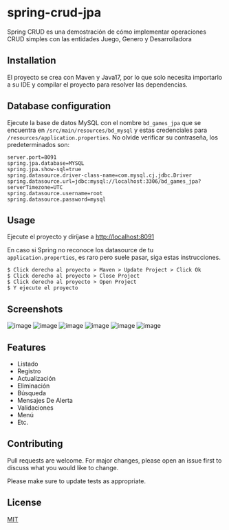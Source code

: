 # spring-crud-jpa

Spring CRUD es una demostración de cómo implementar operaciones CRUD simples con las entidades Juego, Genero y Desarrolladora

## Installation 
El proyecto se crea con Maven y Java17, por lo que solo necesita importarlo a su IDE y compilar el proyecto para resolver las dependencias.

## Database configuration 
Ejecute la base de datos MySQL con el nombre `bd_games_jpa` que se encuentra en `/src/main/resources/bd_mysql` y estas credenciales para `/resources/application.properties`. No olvide verificar su contraseña, los predeterminados son:

```
server.port=8091
spring.jpa.database=MYSQL
spring.jpa.show-sql=true
spring.datasource.driver-class-name=com.mysql.cj.jdbc.Driver
spring.datasource.url=jdbc:mysql://localhost:3306/bd_games_jpa?serverTimezone=UTC
spring.datasource.username=root
spring.datasource.password=mysql
```

## Usage 
Ejecute el proyecto y diríjase a [http://localhost:8091](http://localhost:8091)

En caso si Spring no reconoce los datasource de tu `application.properties`, es raro pero suele pasar, siga estas instrucciones. 
```
$ Click derecho al proyecto > Maven > Update Project > Click Ok
$ Click derecho al proyecto > Close Project
$ Click derecho al proyecto > Open Project
$ Y ejecute el proyecto
```
## Screenshots
![image](https://user-images.githubusercontent.com/85379478/224551383-93381407-c579-4cf2-86d4-46c29383f6fc.png)
![image](https://user-images.githubusercontent.com/85379478/224550934-d6340531-2542-4f92-9ab2-22fd6cc05c78.png)
![image](https://user-images.githubusercontent.com/85379478/224551213-b9475cd7-487d-47fe-aee7-96f7fbac5714.png)
![image](https://user-images.githubusercontent.com/85379478/224551056-7ac47035-b742-41e7-8598-f9d5770ef6d8.png)
![image](https://user-images.githubusercontent.com/85379478/224551128-bc1008a9-e1be-4d30-8487-d4df5c005549.png)
![image](https://user-images.githubusercontent.com/85379478/224551186-c4c781bd-76b2-4785-8451-8ee81b7e4c79.png)

## Features

- Listado
- Registro
- Actualización
- Eliminación
- Búsqueda
- Mensajes De Alerta
- Validaciones
- Menú 
- Etc.

## Contributing

Pull requests are welcome. For major changes, please open an issue first
to discuss what you would like to change.

Please make sure to update tests as appropriate.

## License

[MIT](https://choosealicense.com/licenses/mit/)
